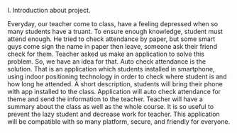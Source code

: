 I. Introduction about project.

Everyday, our teacher come to class, have a feeling depressed when so many students have a truant. To ensure enough knowledge, student must attend enough. He tried to check attendance by paper, but some smart guys come sign the name in paper then leave, someone ask their friend check for them. Teacher asked us make an application to solve this problem. So, we have an idea for that. Auto check attendance is the solution. That is an application which students installed in smartphone, using indoor positioning technology in order to check where student is and how long he attended. A short description, students will bring their phone with app installed to the class. Application will auto check attendance for theme and send the information to the teacher. Teacher will have a summary about the class as well as the whole course. It is so useful to prevent the lazy student and decrease work for teacher. This application will be compatible with so many platform, secure, and friendly for everyone.

